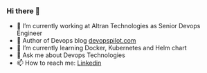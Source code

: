 ### Hi there 👋

- 🔭 I’m currently working at Altran Technologies as Senior Devops Engineer
- :bookmark: Author of Devops blog [devopspilot.com](https://devopspilot.com)
- 🌱 I’m currently learning Docker, Kubernetes and Helm chart
- 💬 Ask me about Devops Technologies
- 📫 How to reach me: [Linkedin](https://www.linkedin.com/in/vignesh-sweekaran-236841168/)
